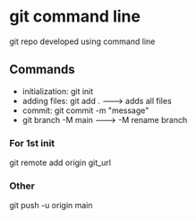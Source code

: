 # git command line

git repo developed using command line

## Commands

- initialization: git init
- adding files: git add . ---> adds all files
- commit: git commit -m "message"
- git branch -M main ---> -M rename branch

### For 1st init

git remote add origin git_url

### Other

git push -u origin main
